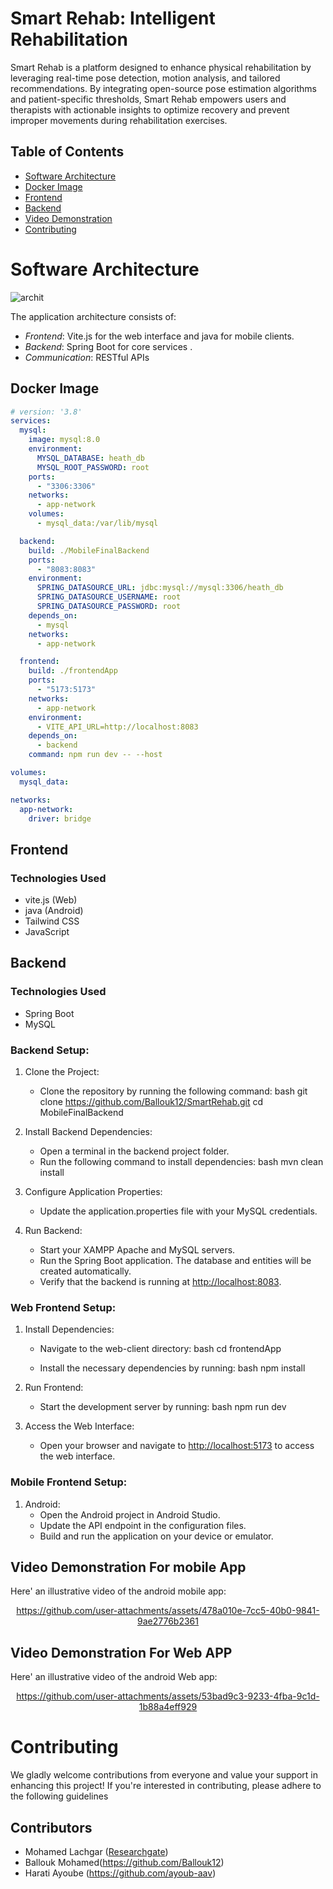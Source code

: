 # Smart Rehab: Intelligent Rehabilitation

Smart Rehab is a platform designed to enhance physical rehabilitation by leveraging real-time pose detection, motion analysis, and tailored recommendations. By integrating open-source pose estimation algorithms and patient-specific thresholds, Smart Rehab empowers users and therapists with actionable insights to optimize recovery and prevent improper movements during rehabilitation exercises.

## Table of Contents

- [Software Architecture](#software-architecture)
- [Docker Image](#docker-image)
- [Frontend](#frontend)
- [Backend](#backend)
- [Video Demonstration](#video-demonstration)
- [Contributing](#contributing)


# Software Architecture
![archit](https://github.com/user-attachments/assets/d6ca1f9a-50a8-4110-9927-1663bf4510f7)

The application architecture consists of:
- *Frontend*: Vite.js for the web interface and java for mobile clients.
- *Backend*: Spring Boot for core services .
- *Communication*: RESTful APIs 
## Docker Image
```yaml
# version: '3.8'
services:
  mysql:
    image: mysql:8.0
    environment:
      MYSQL_DATABASE: heath_db
      MYSQL_ROOT_PASSWORD: root
    ports:
      - "3306:3306"
    networks:
      - app-network
    volumes:
      - mysql_data:/var/lib/mysql

  backend:
    build: ./MobileFinalBackend
    ports:
      - "8083:8083"
    environment:
      SPRING_DATASOURCE_URL: jdbc:mysql://mysql:3306/heath_db
      SPRING_DATASOURCE_USERNAME: root
      SPRING_DATASOURCE_PASSWORD: root
    depends_on:
      - mysql
    networks:
      - app-network

  frontend:
    build: ./frontendApp
    ports:
      - "5173:5173"
    networks:
      - app-network
    environment:
      - VITE_API_URL=http://localhost:8083  
    depends_on:
      - backend
    command: npm run dev -- --host  

volumes:
  mysql_data:

networks:
  app-network:
    driver: bridge
```
## Frontend

### Technologies Used
- vite.js (Web)
- java (Android)
- Tailwind CSS
- JavaScript

## Backend

### Technologies Used
- Spring Boot
- MySQL

### Backend Setup:

1. Clone the Project:
   - Clone the repository by running the following command:
     bash
     git clone https://github.com/Ballouk12/SmartRehab.git
     cd MobileFinalBackend
     

2. Install Backend Dependencies:
   - Open a terminal in the backend project folder.
   - Run the following command to install dependencies:
     bash
     mvn clean install
     

3. Configure Application Properties:
   - Update the application.properties file with your MySQL credentials.

4. Run Backend:
   - Start your XAMPP Apache and MySQL servers.
   - Run the Spring Boot application. The database and entities will be created automatically.
   - Verify that the backend is running at [http://localhost:8083](http://localhost:8083).
       

### Web Frontend Setup:

1. Install Dependencies:
   - Navigate to the web-client directory:
     bash
     cd frontendApp
     
   - Install the necessary dependencies by running:
     bash
     npm install
     

2. Run Frontend:
   - Start the development server by running:
     bash
     npm run dev
     

3. Access the Web Interface:
   - Open your browser and navigate to [http://localhost:5173](http://localhost:5173) to access the web interface.


### Mobile Frontend Setup:

1. Android:
   - Open the Android project in Android Studio.
   - Update the API endpoint in the configuration files.
   - Build and run the application on your device or emulator.


## Video Demonstration For mobile App
Here' an illustrative video of the android mobile app:

<div align="center">


https://github.com/user-attachments/assets/478a010e-7cc5-40b0-9841-9ae2776b2361



</div>

## Video Demonstration For Web APP
Here' an illustrative video of the android Web app:

<div align="center">


https://github.com/user-attachments/assets/53bad9c3-9233-4fba-9c1d-1b88a4eff929



</div>

# Contributing
 
We gladly welcome contributions from everyone and value your support in enhancing this project! If you're interested in contributing, please adhere to the following guidelines

## Contributors
                
- Mohamed Lachgar ([Researchgate](https://www.researchgate.net/profile/Mohamed-Lachgar))
- Ballouk Mohamed(https://github.com/Ballouk12)
- Harati Ayoube (https://github.com/ayoub-aav)


